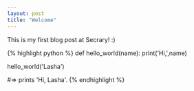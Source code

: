 ```yaml
---
layout: post
title: "Welcome"
---
```


This is my first blog post at Secrary! :)

{% highlight python %}
def hello_world(name):
	print('Hi,',name)

hello_world('Lasha')

#=> prints 'Hi, Lasha'.
{% endhighlight %}


